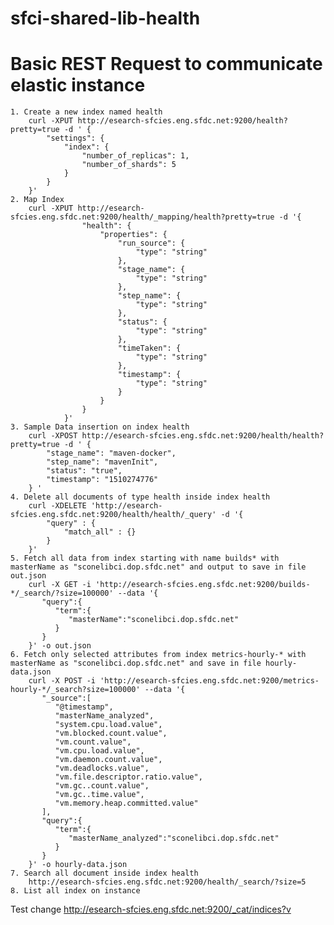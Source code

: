 # sfci-shared-lib-health
# Basic REST Request to communicate elastic instance
    1. Create a new index named health
        curl -XPUT http://esearch-sfcies.eng.sfdc.net:9200/health?pretty=true -d ' {
            "settings": {
                "index": {
                    "number_of_replicas": 1,
                    "number_of_shards": 5
                }
            }
        }'
    2. Map Index 
        curl -XPUT http://esearch-sfcies.eng.sfdc.net:9200/health/_mapping/health?pretty=true -d '{
                    "health": {
                        "properties": {
                            "run_source": {
                                "type": "string"
                            },
                            "stage_name": {
                                "type": "string"
                            },
                            "step_name": {
                                "type": "string"
                            },
                            "status": {
                                "type": "string"
                            },
                            "timeTaken": {
                                "type": "string"
                            },
                            "timestamp": {
                                "type": "string"
                            }
                        }
                    }
                }'
    3. Sample Data insertion on index health
        curl -XPOST http://esearch-sfcies.eng.sfdc.net:9200/health/health?pretty=true -d ' {
            "stage_name": "maven-docker",
            "step_name": "mavenInit",
            "status": "true",
            "timestamp": "1510274776"
        } '
    4. Delete all documents of type health inside index health
        curl -XDELETE 'http://esearch-sfcies.eng.sfdc.net:9200/health/health/_query' -d '{
            "query" : { 
                "match_all" : {}
            }
        }'
    5. Fetch all data from index starting with name builds* with masterName as "sconelibci.dop.sfdc.net" and output to save in file out.json
        curl -X GET -i 'http://esearch-sfcies.eng.sfdc.net:9200/builds-*/_search/?size=100000' --data '{
           "query":{
              "term":{
                 "masterName":"sconelibci.dop.sfdc.net"
              }
           }
        }' -o out.json
    6. Fetch only selected attributes from index metrics-hourly-* with masterName as "sconelibci.dop.sfdc.net" and save in file hourly-data.json
        curl -X POST -i 'http://esearch-sfcies.eng.sfdc.net:9200/metrics-hourly-*/_search?size=100000' --data '{
           "_source":[
              "@timestamp",
              "masterName_analyzed",
              "system.cpu.load.value",
              "vm.blocked.count.value",
              "vm.count.value",
              "vm.cpu.load.value",
              "vm.daemon.count.value",
              "vm.deadlocks.value",
              "vm.file.descriptor.ratio.value",
              "vm.gc..count.value",
              "vm.gc..time.value",
              "vm.memory.heap.committed.value" 
           ],
           "query":{
              "term":{
                 "masterName_analyzed":"sconelibci.dop.sfdc.net"
              }
           }
        }' -o hourly-data.json
    7. Search all document inside index health 
        http://esearch-sfcies.eng.sfdc.net:9200/health/_search/?size=5
    8. List all index on instance 
Test change
        http://esearch-sfcies.eng.sfdc.net:9200/_cat/indices?v
